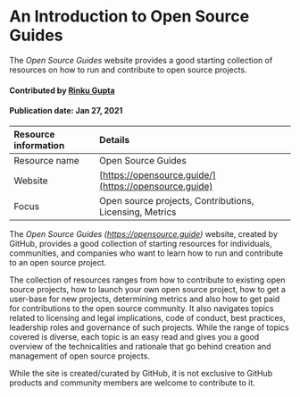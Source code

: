 # An Introduction to Open Source Guides
<!--deck text start-->
The *Open Source Guides* website provides a good starting collection of resources on how to run and contribute to open source projects.
<!--deck text end-->

#### Contributed by [Rinku Gupta](http://github.com/rinkug "Rinku Gupta")
#### Publication date: Jan 27, 2021 

Resource information | Details 
:--- | :--- 
Resource name | Open Source Guides
Website | [https://opensource.guide/](https://opensource.guide)
Focus | Open source projects, Contributions, Licensing, Metrics

The *Open Source Guides (https://opensource.guide)* website, created by GitHub, provides a good collection of starting resources for individuals, communities, and companies who want to learn how to run and contribute to an open source project.

The collection of resources ranges from how to contribute to existing open source projects, how to launch your own open source project, how to get a user-base for new projects, determining metrics and also how to get paid for contributions to the open source community. It also navigates topics related to licensing and legal implications, code of conduct, best practices, leadership roles and governance of such projects. While the range of topics covered is diverse, each topic is an easy read and gives you a good overview of the technicalities and rationale that go behind creation and management of open source projects.

While the site is created/curated by GitHub, it is not exclusive to GitHub products and community members are welcome to contribute to it.
<!---
Publish: preview
Categories: collaboration, planning, development
Topics: Projects and organizations, Personal productivity and sustainability, Online learning
RSS update: 2021-01-27
--->
